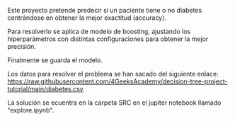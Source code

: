 Este proyecto pretende predecir si un paciente tiene o no diabetes centrándose en obtener la mejor exactitud (accuracy).

Para resolverlo se aplica de modelo de boosting, ajustando los hiperparámetros con distintas configuraciones para obtener la mejor precisión.

Finalmente se guarda el modelo.

Los datos para resolver el problema se han sacado del siguiente enlace: https://raw.githubusercontent.com/4GeeksAcademy/decision-tree-project-tutorial/main/diabetes.csv

La solución se ecuentra en la carpeta SRC en el jupiter notebook llamado "explore.ipynb".
